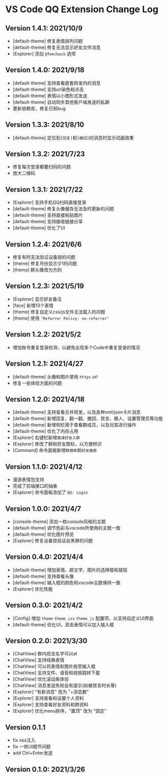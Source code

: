 # VS Code QQ Extension Change Log

## Version 1.4.1: 2021/10/9

* [default-theme] 修复表情排列问题
* [default-theme] 修复无法显示好友文件消息
* [Explorer] 添加 `@feecback` 选项

## Version 1.4.0: 2021/9/18

* [default-theme] 支持查看嵌套转发内的消息
* [default-theme] 支持url染色和点击
* [default-theme] 表情以小图形式发送
* [default-theme] 自动同步其他客户端发送的私聊
* 更新依赖库，修复已知bug

## Version 1.3.3: 2021/8/10

* [default-theme] 定位到`[回复]`和`[撤回]`的消息时显示动画效果

## Version 1.3.2: 2021/7/23

* 修复每次登录都要扫码的问题
* 放大二维码

## Version 1.3.1: 2021/7/22

* [Explorer] 支持手机QQ扫码直接登录
* [default-theme] 修复头像缓存无法及时更新的问题
* [default-theme] 支持直接粘贴图片
* [default-theme] 支持接收链接分享
* [default-theme] 优化了UI

## Version 1.2.4: 2021/6/6

* 修复有时无法验证设备锁的问题
* [theme] 修复月份显示少1的问题
* [theme] 群头像改为方的

## Version 1.2.3: 2021/5/19

* [Explorer] 显示好友备注
* [face] 新增13个表情
* [theme] 修复自定义css/js文件无法载入的问题
* [theme] 使用 `"Referrer Policy: no-referrer"`

## Version 1.2.2: 2021/5/2

* 增加账号重复登录检测，以避免出现多个Code中重复登录的情况

## Version 1.2.1: 2021/4/27

* [default-theme] 头像和图片使用 `https` url
* 修复一些体验方面的问题

## Version 1.2.0: 2021/4/18

* [default-theme] 支持查看合并转发，以及各种xml/json卡片消息
* [default-theme] 新增回复、戳一戳、撤回、禁言、踢人、设置管理员等功能
* [default-theme] 新增侧栏用于查看群成员，以及对其进行操作
* [default-theme] 优化了内存占用
* [Explorer] 右键栏新增`邀请好友入群`
* [Explorer] 修改了群和好友图标，以方便辨识
* [Command] 命令面板新增`群搜索`和`好友搜索`

## Version 1.1.0: 2021/4/12

* 漫游表情包支持
* 完成了前端接口的抽象
* [Explorer] 命令面板添加了 `QQ: Login`

## Version 1.0.0: 2021/4/7

* [console-theme] 添加一枚console风格的主题
* [default-theme] 调节色彩与vscode所使用的主题一致
* [default-theme] 优化图片预览
* [Explorer] 修复设备锁验证会黑屏的问题

## Version 0.4.0: 2021/4/4

* [default-theme] 增加表情、颜文字、图片的选择框和按钮
* [default-theme] 支持查看头像
* [default-theme] 输入框的颜色和vscode主题保持一致
* [Explorer] 优化性能

## Version 0.3.0: 2021/4/2

* [Config] 增加 `theme` `theme_css` `theme_js` 配置项，以支持自定义UI界面
* [default-theme] 优化UI，双击表情可以加入输入框

## Version 0.2.0: 2021/3/30

* [ChatView] 群内双击名字可以at
* [ChatView] 支持经典表情
* [ChatView] 可以将表情和图片拖至输入框
* [ChatView] 支持文件、语音和视频跳转下载
* [ChatView] 优化滚动条体验
* [ChatView] 消息发送失败会有提示(如被禁言时长等)
* [Explorer] "有新消息" 改为 "+消息数"
* [Explorer] 支持查看和设置个人资料
* [Explorer] 支持查看好友资料和群资料
* [Explorer] 优化menu排序，"置顶" 改为 "固定"

## Version 0.1.1

* fix xss注入
* fix 一些UI细节问题
* add Ctrl+Enter发送

## Version 0.1.0: 2021/3/26
